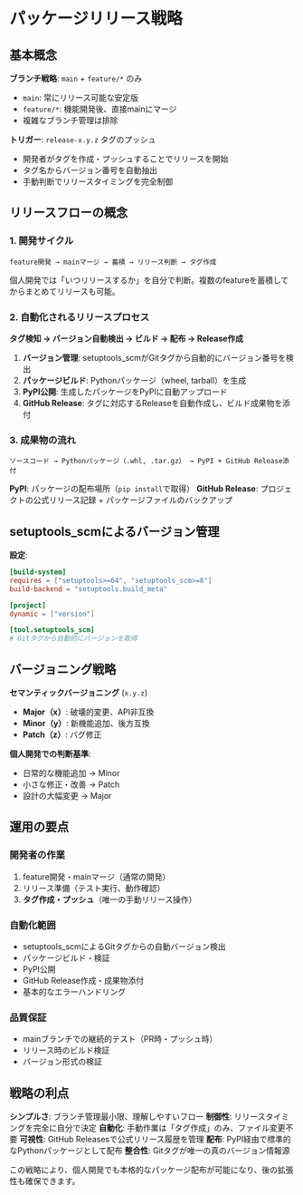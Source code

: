 # パッケージリリース戦略

## 基本概念

**ブランチ戦略**: `main` + `feature/*` のみ
- `main`: 常にリリース可能な安定版
- `feature/*`: 機能開発後、直接mainにマージ
- 複雑なブランチ管理は排除

**トリガー**: `release-x.y.z` タグのプッシュ
- 開発者がタグを作成・プッシュすることでリリースを開始
- タグ名からバージョン番号を自動抽出
- 手動判断でリリースタイミングを完全制御

## リリースフローの概念

### 1. 開発サイクル

```
feature開発 → mainマージ → 蓄積 → リリース判断 → タグ作成
```

個人開発では「いつリリースするか」を自分で判断。複数のfeatureを蓄積してからまとめてリリースも可能。

### 2. 自動化されるリリースプロセス

**タグ検知 → バージョン自動検出 → ビルド → 配布 → Release作成**

1. **バージョン管理**: setuptools_scmがGitタグから自動的にバージョン番号を検出
2. **パッケージビルド**: Pythonパッケージ（wheel, tarball）を生成
3. **PyPI公開**: 生成したパッケージをPyPIに自動アップロード
4. **GitHub Release**: タグに対応するReleaseを自動作成し、ビルド成果物を添付

### 3. 成果物の流れ

```
ソースコード → Pythonパッケージ（.whl, .tar.gz） → PyPI + GitHub Release添付
```

**PyPI**: パッケージの配布場所（`pip install`で取得）
**GitHub Release**: プロジェクトの公式リリース記録 + パッケージファイルのバックアップ

## setuptools_scmによるバージョン管理

**設定**:
```toml
[build-system]
requires = ["setuptools>=64", "setuptools_scm>=8"]
build-backend = "setuptools.build_meta"

[project]
dynamic = ["version"]

[tool.setuptools_scm]
# Gitタグから自動的にバージョンを取得
```

## バージョニング戦略

**セマンティックバージョニング** (`x.y.z`)
- **Major（x）**: 破壊的変更、API非互換
- **Minor（y）**: 新機能追加、後方互換
- **Patch（z）**: バグ修正

**個人開発での判断基準**:
- 日常的な機能追加 → Minor
- 小さな修正・改善 → Patch
- 設計の大幅変更 → Major

## 運用の要点

### 開発者の作業
1. feature開発・mainマージ（通常の開発）
2. リリース準備（テスト実行、動作確認）
3. **タグ作成・プッシュ**（唯一の手動リリース操作）

### 自動化範囲
- setuptools_scmによるGitタグからの自動バージョン検出
- パッケージビルド・検証
- PyPI公開
- GitHub Release作成・成果物添付
- 基本的なエラーハンドリング

### 品質保証
- mainブランチでの継続的テスト（PR時・プッシュ時）
- リリース時のビルド検証
- バージョン形式の検証

## 戦略の利点

**シンプルさ**: ブランチ管理最小限、理解しやすいフロー
**制御性**: リリースタイミングを完全に自分で決定
**自動化**: 手動作業は「タグ作成」のみ、ファイル変更不要
**可視性**: GitHub Releasesで公式リリース履歴を管理
**配布**: PyPI経由で標準的なPythonパッケージとして配布
**整合性**: Gitタグが唯一の真のバージョン情報源

この戦略により、個人開発でも本格的なパッケージ配布が可能になり、後の拡張性も確保できます。
